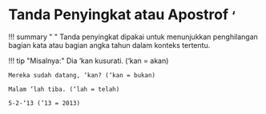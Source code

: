 # Tanda Penyingkat atau Apostrof <small><span class="penanda">‘</span></small>

!!! summary " "
    Tanda penyingkat dipakai untuk menunjukkan penghilangan bagian kata atau bagian angka tahun dalam konteks tertentu.

!!! tip "Misalnya:"
    Dia ‘kan kusurati. (‘kan = akan)

    Mereka sudah datang, ‘kan? (‘kan = bukan)

    Malam ‘lah tiba. (‘lah = telah)

    5-2-‘13 (’13 = 2013)


